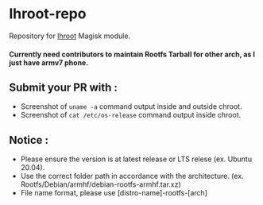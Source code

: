 # lhroot-repo

Repository for [lhroot](https://github.com/FerryAr/lhroot) Magisk module.

#### Currently need contributors to maintain Rootfs Tarball for other arch, as I just have armv7 phone.

## Submit your PR with :
- Screenshot of ```uname -a``` command output inside and outside chroot.
- Screenshot of ```cat /etc/os-release``` command output inside chroot.

## Notice :
- Please ensure the version is at latest release or LTS relese (ex. Ubuntu 20.04).
- Use the correct folder path in accordance with the architecture. (ex. Rootfs/Debian/armhf/debian-rootfs-armhf.tar.xz)
- File name format, please use [distro-name]-rootfs-[arch]
 
